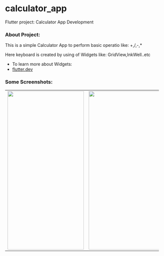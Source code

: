 # calculator_app

Flutter project: Calculator App Development

### About Project:

This is a simple Calculator App to perform basic operatio like: +,/,-,*

Here keyboard is created by using of Widgets like: GridView,InkWell..etc 

- To learn more about Widgets:
- [flutter.dev](https://docs.flutter.dev/get-started/codelab)

### Some Screenshots:

<table>
  <tr>
    <td><img src="Screenshot/text_button.png" width=250 height=520></td>
    <td><img src="Screenshot/elevated_button.png" width=250 height=520></td>
    <td><img src="Screenshot/outlined_button.png" width=250 height=520></td>
  </tr>
 </table>
